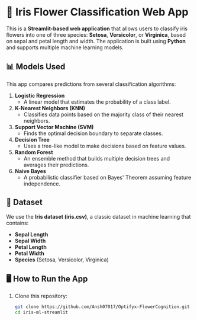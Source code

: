 # 🌸 Iris Flower Classification Web App

This is a **Streamlit-based web application** that allows users to classify iris flowers into one of three species: **Setosa**, **Versicolor**, or **Virginica**, based on sepal and petal length and width. The application is built using **Python** and supports multiple machine learning models.

## 📊 Models Used

This app compares predictions from several classification algorithms:

1. **Logistic Regression**
   - A linear model that estimates the probability of a class label.
2. **K-Nearest Neighbors (KNN)**
   - Classifies data points based on the majority class of their nearest neighbors.
3. **Support Vector Machine (SVM)**
   - Finds the optimal decision boundary to separate classes.
4. **Decision Tree**
   - Uses a tree-like model to make decisions based on feature values.
5. **Random Forest**
   - An ensemble method that builds multiple decision trees and averages their predictions.
6. **Naive Bayes**
   - A probabilistic classifier based on Bayes' Theorem assuming feature independence.

## 🌼 Dataset

We use the **Iris dataset (iris.csv)**, a classic dataset in machine learning that contains:

- **Sepal Length**
- **Sepal Width**
- **Petal Length**
- **Petal Width**
- **Species** (Setosa, Versicolor, Virginica)

## 🖥️ How to Run the App

1. Clone this repository:
   ```bash
   git clone https://github.com/Ansh07017/Optifyx-FlowerCognition.git
   cd iris-ml-streamlit

